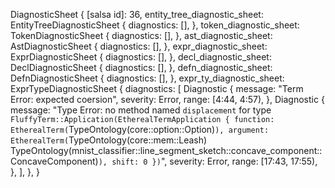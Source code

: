 DiagnosticSheet {
    [salsa id]: 36,
    entity_tree_diagnostic_sheet: EntityTreeDiagnosticSheet {
        diagnostics: [],
    },
    token_diagnostic_sheet: TokenDiagnosticSheet {
        diagnostics: [],
    },
    ast_diagnostic_sheet: AstDiagnosticSheet {
        diagnostics: [],
    },
    expr_diagnostic_sheet: ExprDiagnosticSheet {
        diagnostics: [],
    },
    decl_diagnostic_sheet: DeclDiagnosticSheet {
        diagnostics: [],
    },
    defn_diagnostic_sheet: DefnDiagnosticSheet {
        diagnostics: [],
    },
    expr_ty_diagnostic_sheet: ExprTypeDiagnosticSheet {
        diagnostics: [
            Diagnostic {
                message: "Term Error: expected coersion",
                severity: Error,
                range: [4:44, 4:57),
            },
            Diagnostic {
                message: "Type Error: no method named `displacement` for type `FluffyTerm::Application(EtherealTermApplication { function: EtherealTerm(`TypeOntology(core::option::Option)`), argument: EtherealTerm(`TypeOntology(core::mem::Leash) TypeOntology(mnist_classifier::line_segment_sketch::concave_component::ConcaveComponent)`), shift: 0 })`",
                severity: Error,
                range: [17:43, 17:55),
            },
        ],
    },
}